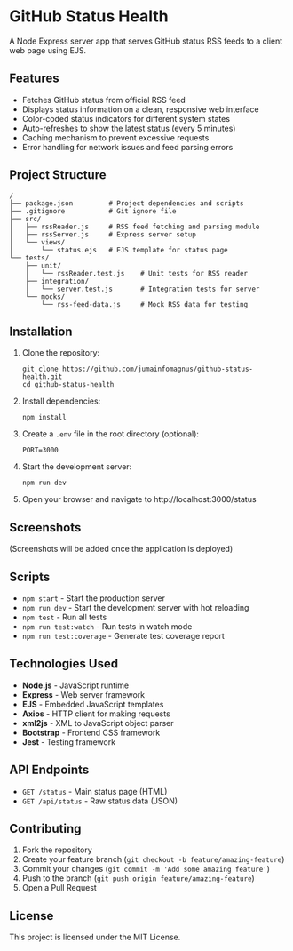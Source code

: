 # GitHub Status Health

A Node Express server app that serves GitHub status RSS feeds to a client web page using EJS.

## Features

- Fetches GitHub status from official RSS feed
- Displays status information on a clean, responsive web interface
- Color-coded status indicators for different system states
- Auto-refreshes to show the latest status (every 5 minutes)
- Caching mechanism to prevent excessive requests
- Error handling for network issues and feed parsing errors

## Project Structure

```
/
├── package.json         # Project dependencies and scripts
├── .gitignore           # Git ignore file
├── src/
│   ├── rssReader.js     # RSS feed fetching and parsing module
│   ├── rssServer.js     # Express server setup
│   └── views/
│       └── status.ejs   # EJS template for status page
└── tests/
    ├── unit/
    │   └── rssReader.test.js    # Unit tests for RSS reader
    ├── integration/
    │   └── server.test.js       # Integration tests for server
    └── mocks/
        └── rss-feed-data.js     # Mock RSS data for testing
```

## Installation

1. Clone the repository:
   ```
   git clone https://github.com/jumainfomagnus/github-status-health.git
   cd github-status-health
   ```

2. Install dependencies:
   ```
   npm install
   ```

3. Create a `.env` file in the root directory (optional):
   ```
   PORT=3000
   ```

4. Start the development server:
   ```
   npm run dev
   ```

5. Open your browser and navigate to http://localhost:3000/status

## Screenshots

(Screenshots will be added once the application is deployed)

## Scripts

- `npm start` - Start the production server
- `npm run dev` - Start the development server with hot reloading
- `npm test` - Run all tests
- `npm run test:watch` - Run tests in watch mode
- `npm run test:coverage` - Generate test coverage report

## Technologies Used

- **Node.js** - JavaScript runtime
- **Express** - Web server framework
- **EJS** - Embedded JavaScript templates
- **Axios** - HTTP client for making requests
- **xml2js** - XML to JavaScript object parser
- **Bootstrap** - Frontend CSS framework
- **Jest** - Testing framework

## API Endpoints

- `GET /status` - Main status page (HTML)
- `GET /api/status` - Raw status data (JSON)

## Contributing

1. Fork the repository
2. Create your feature branch (`git checkout -b feature/amazing-feature`)
3. Commit your changes (`git commit -m 'Add some amazing feature'`)
4. Push to the branch (`git push origin feature/amazing-feature`)
5. Open a Pull Request

## License

This project is licensed under the MIT License.